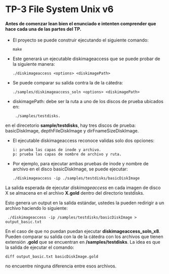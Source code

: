# TP-3 File System Unix v6 

#### Antes de comenzar lean bien el enunciado e intenten comprender que hace cada una de las partes del TP.

- El proyecto se puede construir ejecutando el siguiente comando:
  
      make
- Este generará un ejecutable diskimageaccess que se puede probar de la siguiente manera:

      ./diskimageaccess ​<options>​ ​<diskimagePath>

- Se puede comparar su salida contra la de la cátedra:

      ./samples/diskimageaccess_soln ​<options>​ ​<diskimagePath>

- diskimagePath: debe ser la ruta a uno de los discos de prueba ubicados en:

       ./samples/testdisks. 

en el direcetorio **sample/testdisks**, hay tres discos de prueba: basicDiskImage, depthFileDiskImage y dirFnameSizeDiskImage.

- El ejecutable diskimageaccess reconoce validas solo dos opciones:

      i: prueba las capas de inode y archivo.
      p: prueba las capas de nombre de archivo y ruta.

- Por ejemplo, para ejecutar ambas pruebas de inode y nombre de archivo en el disco basicDiskImage, se puede ejecutar:

      ./diskimageaccess -ip ./samples/testdisks/basicDiskImage
  
La salida esperada de ejecutar *diskimageaccess* en cada imagen de disco X se almacena en el archivo **X.gold** dentro del directorio testdisks.

Esto genera un output en la salida estándar, ustedes la pueden redirigir a un archivo haciendo lo siguiente:

     ./diskimageaccess -ip /samples/testdisks/basicDiskImage > output_basic.txt


En el caso de que no puedan puedan ejecutar **diskimageaccess_soln_x8**. Pueden comparar su salida con la de la cátedra con los archivos que tienen extensión **.gold** que se encuentran en **/samples/testdisks**. La idea es que la salida de ejecutar el comando:

    diff output_basic.txt basicDiskImage.gold

no encuentre ninguna diferencia entre esos archivos.


